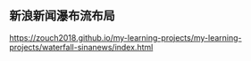 ## 新浪新闻瀑布流布局
https://zouch2018.github.io/my-learning-projects/my-learning-projects/waterfall-sinanews/index.html
